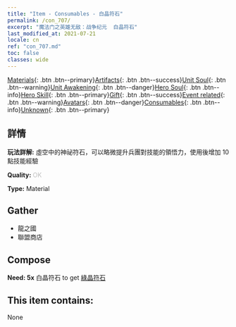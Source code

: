 ```yaml
---
title: "Item - Consumables - 白晶符石"
permalink: /con_707/
excerpt: "魔法门之英雄无敌：战争纪元  白晶符石"
last_modified_at: 2021-07-21
locale: cn
ref: "con_707.md"
toc: false
classes: wide
---
```

 [Materials](/ItemsCN/){: .btn .btn--primary}[Artifacts](/ItemsCN/Artifacts/){: .btn .btn--success}[Unit Soul](/ItemsCN/UnitSoul/){: .btn .btn--warning}[Unit Awakening](/ItemsCN/UnitAwakening/){: .btn .btn--danger}[Hero Soul](/ItemsCN/HeroSoul/){: .btn .btn--info}[Hero Skill](/ItemsCN/HeroSkill/){: .btn .btn--primary}[Gift](/ItemsCN/Gift/){: .btn .btn--success}[Event related](/ItemsCN/Events/){: .btn .btn--warning}[Avatars](/ItemsCN/Avatars/){: .btn .btn--danger}[Consumables](/ItemsCN/Consumables/){: .btn .btn--info}[Unknown](/ItemsCN/Unknown/){: .btn .btn--primary}

## 詳情
 **玩法詳解:** 虛空中的神祕符石，可以略微提升兵團對技能的領悟力，使用後增加 10 點技能經驗

 **Quality:** <span style="color: #C0C0C0">OK</span>

 **Type:** Material

## Gather

*    龍之國 
*    聯盟商店 

## Compose

 **Need: 5x** 白晶符石 to get [綠晶符石](/cn/Items/con_711/)

## This item contains:

  None

